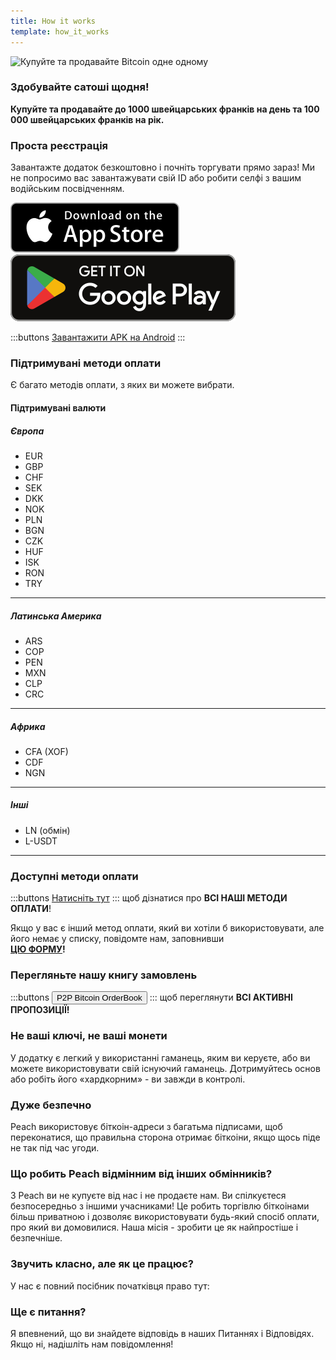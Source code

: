 ```yaml
---
title: How it works
template: how_it_works
---
```


<!--[teaser]-->

![Купуйте та продавайте Bitcoin одне одному](/img/how-it-works/buy-and-sell-bitcoin-peer-to-peer.png)

### Здобувайте сатоші <span>щодня</span>!

**Купуйте та продавайте до 1000 швейцарських франків на день та 100 000 швейцарських франків на рік.**

<!--[easy_registration]-->

### Проста реєстрація

Завантажте додаток безкоштовно і почніть торгувати прямо зараз! Ми не попросимо вас завантажувати свій ID або робити селфі з вашим водійським посвідченням.

<div>
  <div class="md:flex items-end">
    <a href="https://testflight.apple.com/join/wfSPFEWG"><img class="h-180px md:h-90px" src="/img/home/download-on-the-app-store.svg" alt="Download Bitcoin app on the App Store without KYC verification"></a>
    <a class="md:ml-4" href="https://play.google.com/store/apps/details?id=com.peachbitcoin.peach.mainnet"><img class="h-180px md:h-90px" src="/img/home/get-it-on-google-play.svg" alt="Get Bitcoin app on Google Play store without ID verification"></a>
  </div>

:::buttons
[Завантажити APK на Android](/uk/apk/)
:::

</div>

<!--[payment_methods]-->

### Підтримувані методи оплати

Є багато методів оплати, з яких ви можете вибрати.

#### Підтримувані валюти

##### Європа

- EUR
- GBP
- CHF
- SEK
- DKK
- NOK
- PLN
- BGN
- CZK
- HUF
- ISK
- RON
- TRY

---

##### Латинська Америка

- ARS
- COP
- PEN
- MXN
- CLP
- CRC

---

##### Африка

- CFA (XOF)
- CDF
- NGN

---

##### Інші

- LN (обмін)
- L-USDT

---

### Доступні методи оплати

:::buttons
[Натисніть тут](https://docs.google.com/spreadsheets/d/1uqotdlQ1woALJnsLOJMwe21J4KvTvv3cnEqERqCUicg/?usp=sharing)
:::
щоб дізнатися про **ВСІ НАШІ МЕТОДИ ОПЛАТИ**!

Якщо у вас є інший метод оплати, який ви хотіли б використовувати, але його немає у списку, повідомте нам, заповнивши
<br>
**[ЦЮ ФОРМУ](https://ncxldazr6m4.typeform.com/to/SJljDnae)!**

### Перегляньте нашу книгу замовлень

:::buttons
<button class="btn" id="customBtn" onclick="window.location.href='/uk/kycfree-orderbook'">P2P Bitcoin OrderBook</button>
:::
щоб переглянути **ВСІ АКТИВНІ ПРОПОЗИЦІЇ!**

<!--[self_custody]-->

### Не ваші ключі, не ваші монети

У додатку є легкий у використанні гаманець, яким ви керуєте, або ви можете використовувати свій існуючий гаманець. Дотримуйтесь основ або робіть його «хардкорним» - ви завжди в контролі.

<!--[security]-->

### Дуже безпечно

Peach використовує біткоін-адреси з багатьма підписами, щоб переконатися, що правильна сторона отримає біткоіни, якщо щось піде не так під час угоди.

<!--[difference]-->

### Що робить Peach відмінним від інших обмінників?

З Peach ви не купуєте від нас і не продаєте нам.
Ви спілкуєтеся безпосередньо з іншими учасниками!
Це робить торгівлю біткоінами більш приватною і дозволяє використовувати будь-який спосіб оплати, про який ви домовилися.
Наша місія - зробити це як найпростіше і безпечніше.

<!--[sounds_cool]-->

### Звучить класно, але як це працює?

У нас є повний посібник початківця право тут:

<!--[questions]-->

### Ще є питання?

Я впевнений, що ви знайдете відповідь в наших Питаннях і Відповідях.
Якщо ні, надішліть нам повідомлення!
